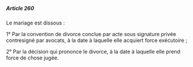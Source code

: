 ##### Article 260

Le mariage est dissous :

1° Par la convention de divorce conclue par acte sous signature privée contresigné par avocats, à la date à laquelle elle acquiert force exécutoire ;

2° Par la décision qui prononce le divorce, à la date à laquelle elle prend force de chose jugée.

